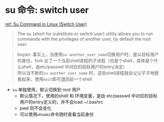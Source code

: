 # su 命令: switch user  
[ref: Su Command in Linux (Switch User)](https://linuxize.com/post/su-command-in-linux/)  

> The su (short for substitute or switch user) utility allows you to run commands with the privileges of another user, by default the root user.  

> boyan: 事实上，当使用`su another_user_name`切换用户时，是以目标用户的身份，fork 出了一个当前shell进程的子进程（也是个shell，具体是个什么shell，由etc/passwd 中对应的目标用户的entry决定）  
所以当不断的`su another_user_name` 时，这些shell进程就会父父子子地嵌套起来，使用`exit`即可退回前一个shell  

- `su` 单独使用，默认切换到 root 用户  
  - 默认情况下，使用的shell 和 环境变量，是由 etc/passwd 中对应的目标用户的entry定义的，并不会load ~/.bashrc
  - pwd 则不会变化  
  - 可以使用`whoami`命令随时查看当前身份  



